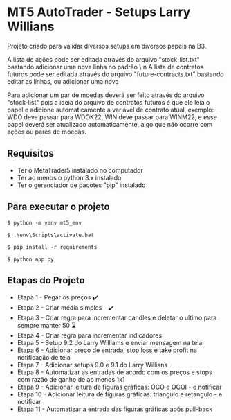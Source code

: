 # MT5 AutoTrader - Setups Larry Willians

Projeto criado para validar diversos setups em diversos papeis na B3.

A lista de ações pode ser editada através do arquivo "stock-list.txt" bastando adicionar uma nova linha no padrão \ n
A lista de contratos futuros pode ser editada através do arquivo "future-contracts.txt" bastando editar as linhas, ou adicionar uma nova

Para adicionar um par de moedas deverá ser feito através do arquivo "stock-list" pois a ideia do arquivo de contratos futuros é que ele leia o papel e adicione automaticamente a variavel de contrato atual, exemplo: WDO deve passar para WDOK22, WIN deve passar para WINM22, e esse papel deverá ser atualizado automaticamente, algo que não ocorre com ações ou pares de moedas.

## Requisitos
* Ter o MetaTrader5 instalado no computador
* Ter ao menos o python 3.x instalado
* Ter o gerenciador de pacotes "pip" instalado

## Para executar o projeto

```
$ python -m venv mt5_env

$ .\env\Scripts\activate.bat

$ pip install -r requirements

$ python app.py
```

## Etapas do Projeto
* Etapa 1 - Pegar os preços :heavy_check_mark:
* Etapa 2 - Criar média simples - :heavy_check_mark:
* Etapa 3 - Criar regra para incrementar candles e deletar o ultimo para sempre manter 50 :hourglass:
* Etapa 4 - Criar regra para incrementar indicadores
* Etapa 5 - Setup 9.2 do Larry Williams e enviar mensagem na tela
* Etapa 6 - Adicionar preço de entrada, stop loss e take profit na notificação de tela
* Etapa 7 - Adicionar setups 9.0 e 9.1 do Larry Willians
* Etapa 8 - Automatizar as entradas de acordo com os preços e stops com razão de ganho de ao menos 1x1
* Etapa 9 - Adicionar leitura de figuras gráficas: OCO e OCOI - e notificar
* Etapa 10 - Adicionar leitura de figuras gráficas: triangulo e retangulo - e notificar
* Etapa 11 - Automatizar a entrada das figuras gráficas após pull-back